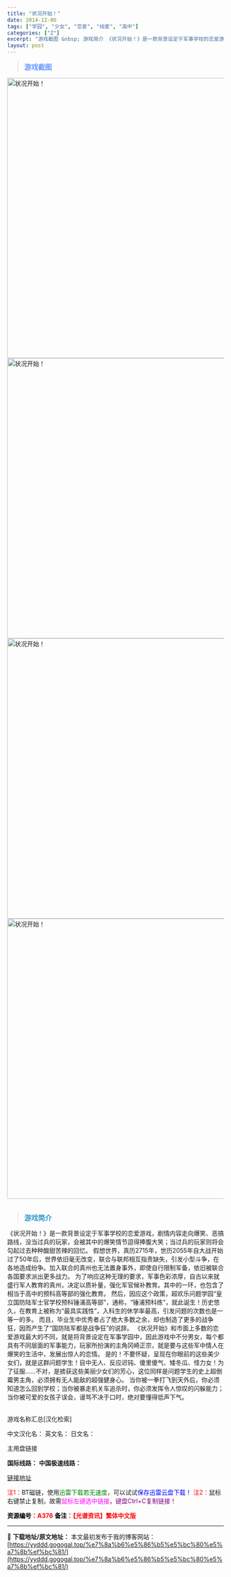 ```yaml
---
title: "状况开始！"
date: 2014-12-06
tags: ["学园", "少女", "恋爱", "纯爱", "高中"]
categories: ["Z"]
excerpt: "游戏截图 &nbsp; 游戏简介 《状况开始！》是一款背景设定于军事学校的恋爱游戏，剧情内容走向爆笑、恶搞路线，没当过兵的玩家，会被其中的爆笑情节逗得捧腹大笑；当过兵的玩家则将会勾起过去种种酸甜苦辣的回忆。 假想世界，真历2715年，世历2055年自大战开始过了50年后，世界依旧毫无改变，联合与联邦&hellip;"
layout: post
---
```


<div>
<blockquote><b><span style="font-size: 12pt; color: #6699ff;">游戏截图</span></b></blockquote>
<div><img title="点击放大" src="https://yyddd.gogogal.top/wp-content/uploads/2025/04/20250430_68120574f087e.webp" alt="状况开始！" width="650" /></div>
<div><img title="点击放大" src="https://yyddd.gogogal.top/wp-content/uploads/2025/04/20250430_681205761621b.webp" alt="状况开始！" width="650" /></div>
<div><img title="点击放大" src="https://yyddd.gogogal.top/wp-content/uploads/2025/04/20250430_681205774f784.webp" alt="状况开始！" width="650" /></div>
<div><img title="点击放大" src="https://yyddd.gogogal.top/wp-content/uploads/2025/04/20250430_681205787e82e.webp" alt="状况开始！" width="650" /></div>
&nbsp;
<blockquote><b><span style="font-size: 12pt; color: #3399cc;">游戏简介</span></b></blockquote>
<div>《状况开始！》是一款背景设定于军事学校的恋爱游戏，剧情内容走向爆笑、恶搞路线，没当过兵的玩家，会被其中的爆笑情节逗得捧腹大笑；当过兵的玩家则将会勾起过去种种酸甜苦辣的回忆。
假想世界，真历2715年，世历2055年自大战开始过了50年后，世界依旧毫无改变，联合与联邦相互指责缺失，引发小型斗争，在各地造成纷争。加入联合的真州也无法置身事外，即使自行限制军备，依旧被联合各国要求派出更多战力。
为了响应这种无理的要求，军事色彩浓厚，自古以来就盛行军人教育的真州，决定以质补量，强化军官候补教育。其中的一环，也包含了相当于高中的预科高等部的强化教育。
然后，因应这个政策，超欢乐问题学园“皇立国防陆军士官学校预科锤浦高等部”，通称，“锤浦预科练”，就此诞生！历史悠久，在教育上被称为“最具实践性”，入科生的休学率最高，引发问题的次数也是一等一的多。
而且，毕业生中优秀者占了绝大多数之余，却也制造了更多的战争狂，因而产生了“国防陆军都是战争狂”的说辞。
《状况开始》和市面上多数的恋爱游戏最大的不同，就是将背景设定在军事学园中，因此游戏中不分男女，每个都具有不同层面的军事能力，玩家所扮演的主角冈崎正宗，就是要与这些军中情人在爆笑的生活中，发展出惊人的恋情。
是的！不要怀疑，呈现在你眼前的这些美少女们，就是这群问题学生！目中无人、反应迟钝、傻里傻气、矮冬瓜、怪力女！为了征服……不对，是掳获这些美丽少女们的芳心，这位同样是问题学生的史上超倒霉男主角，必须拥有无人能敌的超强健身心。
当你被一拳打飞到天外后，你必须知道怎么回到学校；当你被暴走机关车追杀时，你必须发挥令人惊叹的闪躲能力；当你被可爱的女孩子误会，谩骂不决于口时，绝对要懂得低声下气。</div>
&nbsp;

游戏名称汇总[汉化检索]

中文汉化名：
英文名：
日文名：
</div>
<div class="panel panel-primary">
<div class="panel-heading">主用盘链接</div>
<div class="panel-body">

<b>国际线路：</b>
<b>中国极速线路：</b>

<!--wechatfans start-->

<a href="https://pan.xunlei.com/s/VOSyxi9KrLUwGAAlOXiOjex8A1?pwd=aaa5#">链接地址</a>

<!--wechatfans end-->
<span style="color: #ff0000;">注1：</span>BT磁链，使用<span style="color: #008000;">迅雷下载若无速度</span>，可以试试<span style="color: #0000ff;">保存迅雷云盘下载！</span>
<span style="color: #ff0000;">注2：</span>鼠标右键禁止复制，故需<span style="color: #ff00ff;">鼠标左键选中链接</span>，<span style="color: #800080;">键盘Ctrl+C复制链接！</span>

</div>
<div class="panel-footer"><span style="color: #ff0000;"><b><span style="color: #000000;">资源编号</span>：A376</b></span>
<span style="color: #ff0000;"><b><span style="color: #000000;">备注</span>：【光谱资讯】繁体中文版</b></span></div>
</div>

---
📖 **下载地址/原文地址：** 本文最初发布于我的博客网站：[https://yyddd.gogogal.top/%e7%8a%b6%e5%86%b5%e5%bc%80%e5%a7%8b%ef%bc%81/](https://yyddd.gogogal.top/%e7%8a%b6%e5%86%b5%e5%bc%80%e5%a7%8b%ef%bc%81/)
